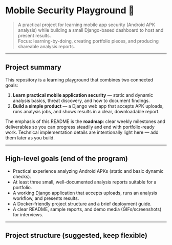 # Mobile Security Playground 🚀

> A practical project for learning mobile app security (Android APK analysis) while building a small Django-based dashboard to host and present results.  
> Focus: learning-by-doing, creating portfolio pieces, and producing shareable analysis reports.

---

## Project summary
This repository is a learning playground that combines two connected goals:
1. **Learn practical mobile application security** — static and dynamic analysis basics, threat discovery, and how to document findings.  
2. **Build a simple product** — a Django web app that accepts APK uploads, runs analysis jobs, and shows results in a clear, downloadable report.

The emphasis of this README is the **roadmap**: clear weekly milestones and deliverables so you can progress steadily and end with portfolio-ready work. Technical implementation details are intentionally light here — add them later as you build.

---

## High-level goals (end of the program)
- Practical experience analyzing Android APKs (static and basic dynamic checks).
- At least three small, well-documented analysis reports suitable for a portfolio.
- A working Django application that accepts uploads, runs an analysis workflow, and presents results.
- A Docker-friendly project structure and a brief deployment guide.
- A clear README, sample reports, and demo media (GIFs/screenshots) for interviews.

---

## Project structure (suggested, keep flexible)
